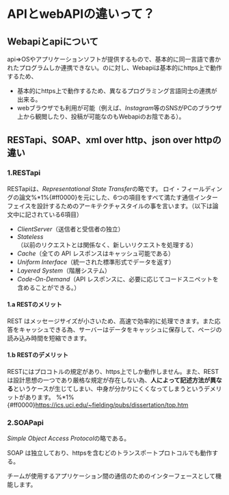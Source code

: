 # APIとwebAPIの違いって？
## Webapiとapiについて
api⇒OSやアプリケーションソフトが提供するもので、基本的に同一言語で書かれたプログラムしか連携できない。のに対し、Webapiは基本的にhttps上で動作するため、
- 基本的にhttps上で動作するため、異なるプログラミング言語同士の連携が出来る。
- webブラウザでも利用が可能（例えば、*Instagram*等のSNSがPCのブラウザ上から観閲したり、投稿が可能なのもWebapiのお陰である）。
## RESTapi、SOAP、xml over http、json over httpの違い
### 1.RESTapi
RESTapiは、*Representational State Transfer*の略です。
ロイ・フィールディングの論文%*1%{#ff0000}を元にした、6つの項目をすべて満たす通信インターフェイスを設計するためのアーキテクチャスタイルの事を言います。（以下は論文中に記されている6項目）
- *ClientServer*（送信者と受信者の独立）
- *Stateless*（以前のリクエストとは関係なく、新しいリクエストを処理する）
- *Cache*（全ての API レスポンスはキャッシュ可能である）
- *Uniform Interface*（統一された標準形式でデータを返す）
- *Layered System*（階層システム）
- *Code-On-Demand*（API レスポンスに、必要に応じてコードスニペットを含めることができる。）

#### 1.a RESTのメリット
REST はメッセージサイズが小さいため、高速で効率的に処理できます。また応答をキャッシュできる為、サーバーはデータをキャッシュに保存して、ページの読み込み時間を短縮できます。
#### 1.b RESTのデメリット
RESTにはプロコトルの規定があり、https上でしか動作しません。また、RESTは設計思想の一つであり厳格な規定が存在しない為、**人によって記述方法が異なる**というケースが生じてしまい、中身が分かりにくくなってしまうというデメリットがあります。
%*1%{#ff0000}https://ics.uci.edu/~fielding/pubs/dissertation/top.htm

### 2.SOAPapi
*Simple Object Access Protocol*の略である。

SOAP は独立しており、httpsを含むどのトランスポートプロトコルでも動作する。

チームが使用するアプリケーション間の通信のためのインターフェースとして機能します。




